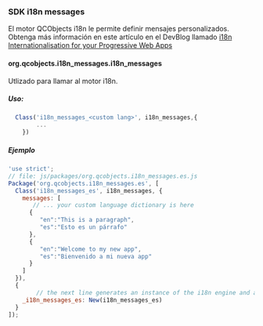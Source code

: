 ### SDK i18n messages

El motor QCObjects i18n le permite definir mensajes personalizados. Obtenga más información en este artículo en el DevBlog llamado [i18n Internationalisation for your Progressive Web Apps](https://devblog.qcobjects.org/i18n-internationalisation-for-your-progressive-web-apps-ck90h4qz301ca7vs1ue7joopu)

#### org.qcobjects.i18n_messages.i18n_messages

Utlizado para llamar al motor i18n.

##### Uso:
```javascript
  Class('i18n_messages_<custom lang>', i18n_messages,{
		...
	})
```

##### Ejemplo
```javascript
'use strict';
// file: js/packages/org.qcobjects.i18n_messages.es.js
Package('org.qcobjects.i18n_messages.es', [
  Class('i18n_messages_es', i18n_messages, {
    messages: [
       // ... your custom language dictionary is here
      {
         "en":"This is a paragraph",
         "es":"Esto es un párrafo"
      },
      {
         "en":"Welcome to my new app",
         "es":"Bienvenido a mi nueva app"
      }
    ]
  }),
  {
		// the next line generates an instance of the i18n engine and attaches it automatically in the package
    _i18n_messages_es: New(i18n_messages_es)
  }
]);
```

